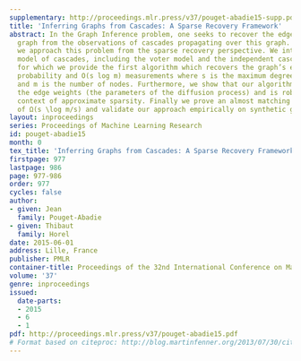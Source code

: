 ```yaml
---
supplementary: http://proceedings.mlr.press/v37/pouget-abadie15-supp.pdf
title: 'Inferring Graphs from Cascades: A Sparse Recovery Framework'
abstract: In the Graph Inference problem, one seeks to recover the edges of an unknown
  graph from the observations of cascades propagating over this graph. In this paper,
  we approach this problem from the sparse recovery perspective. We introduce a general
  model of cascades, including the voter model and the independent cascade model,
  for which we provide the first algorithm which recovers the graph’s edges with high
  probability and O(s log m) measurements where s is the maximum degree of the graph
  and m is the number of nodes. Furthermore, we show that our algorithm also recovers
  the edge weights (the parameters of the diffusion process) and is robust in the
  context of approximate sparsity. Finally we prove an almost matching lower bound
  of Ω(s \log m/s) and validate our approach empirically on synthetic graphs.
layout: inproceedings
series: Proceedings of Machine Learning Research
id: pouget-abadie15
month: 0
tex_title: 'Inferring Graphs from Cascades: A Sparse Recovery Framework'
firstpage: 977
lastpage: 986
page: 977-986
order: 977
cycles: false
author:
- given: Jean
  family: Pouget-Abadie
- given: Thibaut
  family: Horel
date: 2015-06-01
address: Lille, France
publisher: PMLR
container-title: Proceedings of the 32nd International Conference on Machine Learning
volume: '37'
genre: inproceedings
issued:
  date-parts:
  - 2015
  - 6
  - 1
pdf: http://proceedings.mlr.press/v37/pouget-abadie15.pdf
# Format based on citeproc: http://blog.martinfenner.org/2013/07/30/citeproc-yaml-for-bibliographies/
---
```

